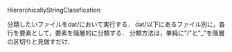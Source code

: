 HierarchicallyStringClassfication

分類したいファイルをdat/において実行する．
dat/以下にあるファイル別に，各行を要素として，要素を階層的に分類する．
分類方法は，単純に"/"と"_"を階層の区切りと見做すだけ．
